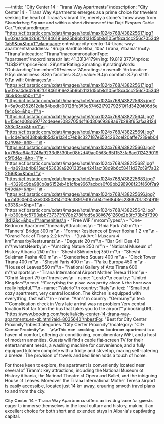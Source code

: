 ---\ntitle: "City Center 14 - Tirana Way Apartments"\ndescription: "City Center 14 - Tirana Way Apartments emerges as a prime choice for travelers seeking the heart of Tirana's vibrant life, merely a stone's throw away from Skanderbeg Square and within a short distance of the Dajti Ekspres Cable Car."\nfeaturedImage: "https://cf.bstatic.com/xdata/images/hotel/max1024x768/438225617.jpg?k=02ea4de42695f018461916e25b9bbd131d5bb8d105ef8ca4cc256c7053d91a59&o=&hp=1"\nlanguage: en\nslug: city-center-14-tirana-way-apartments\naddress: "Rruga Bardhok Biba, 1057 Tirana, Albania"\ncity: "Tirana"\nlocation: "Tirana"\naccommodationType: "apartment"\ncoordinates:\n  lat: 41.33134179\n  lng: 19.81913773\nprice: "US$29"\npriceFrom: 29\nstarRating: 3\nrating: 9\nratingWords: "Outstanding"\nnumberOfReviews: 24\nratings:\n  overall: 9\n  location: 9.5\n  cleanliness: 8.8\n  facilities: 8.4\n  value: 9.4\n  comfort: 8.7\n  staff: 9.1\n  wifi: 0\nimages:\n  - "https://cf.bstatic.com/xdata/images/hotel/max1024x768/438225617.jpg?k=02ea4de42695f018461916e25b9bbd131d5bb8d105ef8ca4cc256c7053d91a59&o=&hp=1"\n  - "https://cf.bstatic.com/xdata/images/hotel/max1024x768/438225685.jpg?k=5a9dd352612d1a84bedfd00128fe393e574621792792519f1d3420d06d5efe4c&o=&hp=1"\n  - "https://cf.bstatic.com/xdata/images/hotel/max1024x768/438225641.jpg?k=15aced08d69772cdeaee50837054df16d30a69368a67b288f65afaa8124353c0&o=&hp=1"\n  - "https://cf.bstatic.com/xdata/images/hotel/max1024x768/438225691.jpg?k=1cde7ad438babdb5d3e1334c7eb8d327187e6584262ce120affe7239eb04b340&o=&hp=1"\n  - "https://cf.bstatic.com/xdata/images/hotel/max1024x768/438225660.jpg?k=766aa64a3246a9233d8530bc08b2d49ac0563c65f1535fa8ae012429019c5f0d&o=&hp=1"\n  - "https://cf.bstatic.com/xdata/images/hotel/max1024x768/438225687.jpg?k=4a690ab4b815ad453638a9201335ee4241acf38d9b6c58411d37c69f7a322f66&o=&hp=1"\n  - "https://cf.bstatic.com/xdata/images/hotel/max1024x768/438225683.jpg?k=43290c9ba980b8a6152eb4b1cfbe9667acbde0f09bb296908f23f860f7a9b49d&o=&hp=1"\n  - "https://cf.bstatic.com/xdata/images/hotel/max1024x768/438225696.jpg?k=7af300eb053e008508142109c389176f97c0421e6843ea2368701a324919e933&o=&hp=1"\n  - "https://cf.bstatic.com/xdata/images/hotel/max1024x768/438225642.jpg?k=b390b4c5793abb737373f078b2780fdd5e3806761260d2b3fc73b7d73901fd12&o=&hp=1"\namenities:\n  - "Free WiFi"\nroomTypes:\n  - "One-Bedroom Apartment"\nnearbyAttractions:\n  - "Rinia Park 750 m"\n  - "Tanners' Bridge 800 m"\n  - "Former Residence of Enver Hoxha 1.2 km"\n  - "Grand Park of Tirana 2.2 km"\n  - "Bunk'Art 1 Museum 4 km"\nnearbyRestaurants:\n  - "Degusto 20 m"\n  - "Bar Grill Dea 40 m"\nwhatsNearby:\n  - "Amazing Nature 250 m"\n  - "National Museum of History Albania 250 m"\n  - "Sheshi Skënderbej 350 m"\n  - "Sheshi Sulejman Pasha 400 m"\n  - "Skanderbeg Square 400 m"\n  - "Clock Tower Tirana 400 m"\n  - "Sheshi Paris 400 m"\n  - "Parku Europa 450 m"\n  - "House of Leaves 550 m"\n  - "National Gallery of Arts Tirana 600 m"\nairports:\n  - "Tirana International Airport Mother Teresa 11 km"\n  - "Ohrid Airport 79 km"\nreviews:\n  - name: "Lerato"\n    country: "United Kingdom"\n    text: "“Everything the place was pretty clean & the host was really helpful.”"\n  - name: "Valerio"\n    country: "Italy"\n    text: "“Small but cozy apartment, very central location. The kitchen is equipped with everything, fast wifi.”"\n  - name: "Anna"\n    country: "Germany"\n    text: "“Complication check in
Very late arrival was no problem
Very central location
Not far from the bus that takes you to the airport”"\nbookingURL: "https://www.booking.com/hotel/al/city-center-14-tirana-way-apartments.en-gb.html?aid=8035640"\nbestFor: "Best for City Center Proximity"\nbestCategories: "City Center Proximity"\ncategory: "City Center Proximity"\n---\n\nThis non-smoking, one-bedroom apartment is a haven of comfort, offering air conditioning, complimentary WiFi, and a host of modern amenities. Guests will find a cable flat-screen TV for their entertainment needs, a washing machine for convenience, and a fully equipped kitchen complete with a fridge and stovetop, making self-catering a breeze. The provision of towels and bed linen adds a touch of home.

For those keen to explore, the apartment is conveniently located near several of Tirana's key attractions, including the National Museum of History Albania, the National Theatre of Opera and Ballet, and the intriguing House of Leaves. Moreover, the Tirana International Mother Teresa Airport is easily accessible, located just 14 km away, ensuring smooth travel plans to and from the city.

City Center 14 - Tirana Way Apartments offers an inviting base for guests eager to immerse themselves in the local culture and history, making it an excellent choice for both short and extended stays in Albania's captivating capital.